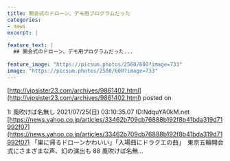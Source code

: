 ```yaml
---
title: 開会式のドローン、デモ用プログラムだった
categories:
- news
excerpt: |
  
feature_text: |
  ## 開会式のドローン、デモ用プログラムだった...
  
feature_image: "https://picsum.photos/2560/600?image=733"
image: "https://picsum.photos/2560/600?image=733"
---
```


[http://vipsister23.com/archives/9861402.html](http://vipsister23.com/archives/9861402.html)
posted on 

<!--more-->

1: 風吹けば名無し 2021/07/25(日) 03:10:35.07 ID:NdquYA0kM.net [https://news.yahoo.co.jp/articles/33462b709cb76888b192f8b41bda319d71992f07](https://news.yahoo.co.jp/articles/33462b709cb76888b192f8b41bda319d71992f07) 「巣に帰るドローンかわいい」「入場曲にドラクエの曲」　東京五輪開会式にさまざまな声、幻の演出も 88 風吹けば名無...
